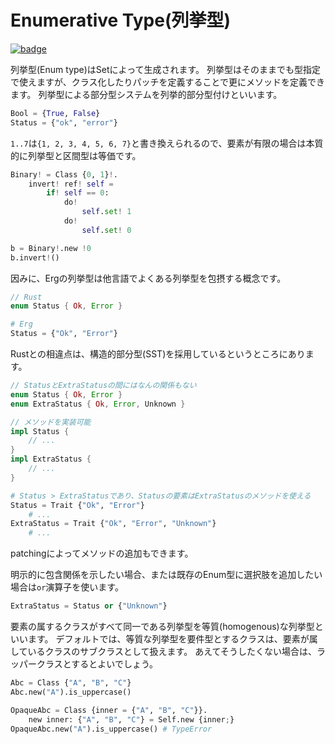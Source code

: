 # Enumerative Type(列挙型)

[![badge](https://img.shields.io/endpoint.svg?url=https%3A%2F%2Fgezf7g7pd5.execute-api.ap-northeast-1.amazonaws.com%2Fdefault%2Fsource_up_to_date%3Fowner%3Derg-lang%26repos%3Derg%26ref%3Dmain%26path%3Ddoc/EN/syntax/type/11_enum.md%26commit_hash%3D51de3c9d5a9074241f55c043b9951b384836b258)](https://gezf7g7pd5.execute-api.ap-northeast-1.amazonaws.com/default/source_up_to_date?owner=erg-lang&repos=erg&ref=main&path=doc/EN/syntax/type/11_enum.md&commit_hash=51de3c9d5a9074241f55c043b9951b384836b258)

列挙型(Enum type)はSetによって生成されます。
列挙型はそのままでも型指定で使えますが、クラス化したりパッチを定義することで更にメソッドを定義できます。
列挙型による部分型システムを列挙的部分型付けといいます。

```python
Bool = {True, False}
Status = {"ok", "error"}
```

`1..7`は`{1, 2, 3, 4, 5, 6, 7}`と書き換えられるので、要素が有限の場合は本質的に列挙型と区間型は等価です。

```python
Binary! = Class {0, 1}!.
    invert! ref! self =
        if! self == 0:
            do!
                self.set! 1
            do!
                self.set! 0

b = Binary!.new !0
b.invert!()
```

因みに、Ergの列挙型は他言語でよくある列挙型を包摂する概念です。

```rust
// Rust
enum Status { Ok, Error }
```

```python
# Erg
Status = {"Ok", "Error"}
```

Rustとの相違点は、構造的部分型(SST)を採用しているというところにあります。

```rust
// StatusとExtraStatusの間にはなんの関係もない
enum Status { Ok, Error }
enum ExtraStatus { Ok, Error, Unknown }

// メソッドを実装可能
impl Status {
    // ...
}
impl ExtraStatus {
    // ...
}
```

```python
# Status > ExtraStatusであり、Statusの要素はExtraStatusのメソッドを使える
Status = Trait {"Ok", "Error"}
    # ...
ExtraStatus = Trait {"Ok", "Error", "Unknown"}
    # ...
```

patchingによってメソッドの追加もできます。

明示的に包含関係を示したい場合、または既存のEnum型に選択肢を追加したい場合は`or`演算子を使います。

```python
ExtraStatus = Status or {"Unknown"}
```

要素の属するクラスがすべて同一である列挙型を等質(homogenous)な列挙型といいます。
デフォルトでは、等質な列挙型を要件型とするクラスは、要素が属しているクラスのサブクラスとして扱えます。
あえてそうしたくない場合は、ラッパークラスとするとよいでしょう。

```python
Abc = Class {"A", "B", "C"}
Abc.new("A").is_uppercase()

OpaqueAbc = Class {inner = {"A", "B", "C"}}.
    new inner: {"A", "B", "C"} = Self.new {inner;}
OpaqueAbc.new("A").is_uppercase() # TypeError
```
